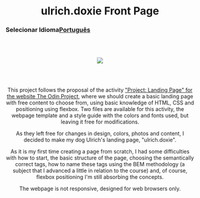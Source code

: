 <div align="center">

# ulrich.doxie Front Page

### <p align="left">Selecionar Idioma[Português](./README.md)

<br>
<br>

<p align="center">
      <img src="https://skillicons.dev/icons?i=html,css,vscode,git,github," />
</p>
<br>
<br>

This project follows the proposal of the activity ["Project: Landing Page" for the website The Odin Project](https://www.theodinproject.com/lessons/foundations-landing-page), where we should create a basic landing page with free content to choose from, using basic knowledge of HTML, CSS and positioning using flexbox. Two files are available for this activity, the webpage template and a style guide with the colors and fonts used, but leaving it free for modifications.

As they left free for changes in design, colors, photos and content, I decided to make my dog Ulrich's landing page, "ulrich.doxie".

As it is my first time creating a page from scratch, I had some difficulties with how to start, the basic structure of the page, choosing the semantically correct tags, how to name these tags using the BEM methodology (a subject that I advanced a little in relation to the course) and, of course, flexbox positioning I'm still absorbing the concepts.

The webpage is not responsive, designed for web browsers only.
